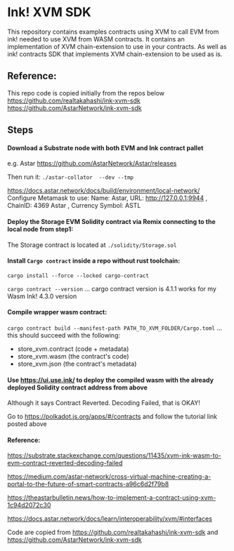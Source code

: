 # Ink! XVM SDK

This repository contains examples contracts using XVM to call EVM from ink! needed to use XVM from WASM contracts.
It contains an implementation of XVM chain-extension to use in your contracts.
As well as ink! contracts SDK that implements XVM chain-extension to be used as is.

## Reference: 
This repo code is copied initially from the repos below
https://github.com/realtakahashi/ink-xvm-sdk
https://github.com/AstarNetwork/ink-xvm-sdk

## Steps
#### Download a Substrate node with both EVM and Ink contract pallet
e.g. Astar https://github.com/AstarNetwork/Astar/releases

Then run it: `./astar-collator  --dev --tmp`

https://docs.astar.network/docs/build/environment/local-network/
Configure Metamask to use:
Name: Astar,
URL: http://127.0.0.1:9944 ,
ChainID: 4369 Astar ,
Currency Symbol: ASTL

#### Deploy the Storage EVM Solidity contract via Remix connecting to the local node from step1: 
The Storage contract is located at `./solidity/Storage.sol`

#### Install `Cargo contract` inside a repo without rust toolchain:
`cargo install --force --locked cargo-contract`

`cargo contract --version`
... cargo contract version is 4.1.1 works for my Wasm Ink! 4.3.0 version

#### Compile wrapper wasm contract:
`cargo contract build --manifest-path PATH_TO_XVM_FOLDER/Cargo.toml`
... this should succeed with the following:
  - store_xvm.contract (code + metadata)
  - store_xvm.wasm (the contract's code)
  - store_xvm.json (the contract's metadata)

#### Use https://ui.use.ink/ to deploy the compiled wasm with the already deployed Solidity contract address from above

Although it says Contract Reverted. Decoding Failed, that is OKAY!

Go to https://polkadot.js.org/apps/#/contracts and follow the tutorial link posted above

#### Reference: 
https://substrate.stackexchange.com/questions/11435/xvm-ink-wasm-to-evm-contract-reverted-decoding-failed

https://medium.com/astar-network/cross-virtual-machine-creating-a-portal-to-the-future-of-smart-contracts-a96c6d2f79b8

https://theastarbulletin.news/how-to-implement-a-contract-using-xvm-1c94d2072c30

https://docs.astar.network/docs/learn/interoperability/xvm/#interfaces

Code are copied from https://github.com/realtakahashi/ink-xvm-sdk and https://github.com/AstarNetwork/ink-xvm-sdk